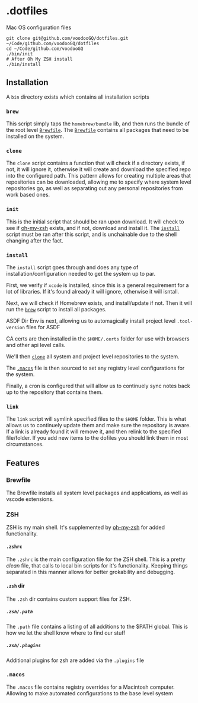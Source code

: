 .dotfiles
===

Mac OS configuration files

```shell
git clone git@github.com/voodooGQ/dotfiles.git ~/Code/github.com/voodooGQ/dotfiles
cd ~/Code/github.com/voodooGQ
./bin/init
# After Oh My ZSH install
./bin/install
```

## Installation

A `bin` directory exists which contains all installation scripts

### `brew`

This script simply taps the `homebrew/bundle` lib, and then runs the bundle of the root level [`Brewfile`](#brewfile). The [`Brewfile`](#brewfile) contains all packages that need to be installed on the system.

### `clone`

The `clone` script contains a function that will check if a directory exists, if not, it will ignore it, otherwise it will create and download the specified repo into the configured path. This pattern allows for creating multiple areas that repositories can be downloaded, allowing me to specify where system level repositories go, as well as separating out any personal repositories from work based ones.

### `init`

This is the initial script that should be ran upon download. It will check to see if [oh-my-zsh](https://ohmyz.sh/) exists, and if not, download and install it. The [`install`](#install) script must be ran after this script, and is unchainable due to the shell changing after the fact.

### `install`

The `install` script goes through and does any type of installation/configuration needed to get the system up to par. 

First, we verify if `xcode` is installed, since this is a general requirement for a lot of libraries. If it's found already it will ignore, otherwise it will isntall.

Next, we will check if Homebrew exists, and install/update if not. Then it will run the [`brew`](#brew) script to install all packages.

ASDF Dir Env is next, allowing us to automagically install project level `.tool-version` files for ASDF

CA certs are then installed in the `$HOME/.certs` folder for use with browsers and other api level calls.

We'll then [`clone`](#clone) all system and project level repositories to the system.

The [`.macos`](#macos) file is then sourced to set any registry level configurations for the system.

Finally, a cron is configured that will allow us to continuely sync notes back up to the repository that contains them.

### `link`

The `link` script will symlink specified files to the `$HOME` folder. This is what allows us to continuely update them and make sure the repository is aware. If a link is already found it will remove it, and then relink to the specified file/folder. If you add new items to the dofiles you should link them in most circumstances.

## Features

### Brewfile

The Brewfile installs all system level packages and applications, as well as vscode extensions.

### ZSH

ZSH is my main shell. It's supplemented by [oh-my-zsh](https://ohmyz.sh/) for added functionality.

#### `.zshrc`

The `.zshrc` is the main configuration file for the ZSH shell. This is a pretty _clean_ file, that calls to local bin scripts for it's functionality. Keeping things separated in this manner allows for better grokability and debugging.

#### `.zsh` dir

The `.zsh` dir contains custom support files for ZSH. 

##### `.zsh/.path`

The `.path` file contains a listing of all additions to the $PATH global. This is how we let the shell know where to find our stuff

##### `.zsh/.plugins`

Additional plugins for zsh are added via the `.plugins` file

### `.macos`

The `.macos` file contains registry overrides for a Macintosh computer. Allowing to make automated configurations to the base level system